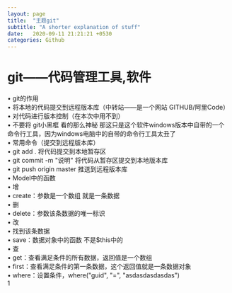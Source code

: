 ```yaml
---
layout: page
title:  "主题git"
subtitle: "A shorter explanation of stuff"
date:   2020-09-11 21:21:21 +0530
categories: Github
---
```


# git——代码管理工具,软件
• git的作用<br>
• 将本地的代码提交到远程版本库（中转站——是一个网站 GITHUB/阿里Code）<br>
• 对代码进行版本控制（在本次中用不到）<br>
• 不要将 git小黑框 看的那么神秘 那这只是这个软件windows版本中自带的一个命令行工具，因为windows电脑中的自带的命令行工具太丑了<br>
• 常用命令（提交到远程版本库）<br>
• git add . 将代码提交到本地暂存区<br>
• git commit -m "说明" 将代码从暂存区提交到本地版本库<br>
• git push origin master  推送到远程版本库<br>
• Model中的函数<br>
• 增<br>
• create：参数是一个数组 就是一条数据<br>
• 删<br>
• delete：参数该条数据的唯一标识<br>
• 改<br>
• 找到该条数据<br>
• save：数据对象中的函数 不是$this中的<br>
• 查<br>
• get：查看满足条件的所有数据，返回值是一个数组<br>
• first：查看满足条件的第一条数据，这个返回值就是一条数据对象<br>
• where：设置条件，where("guid", "=", "asdasdasdasdas")<br>1